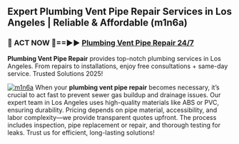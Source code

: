 ## Expert Plumbing Vent Pipe Repair Services in Los Angeles | Reliable & Affordable (m1n6a)  

<h3>🚿 ACT NOW 🌟==►► <a href="https://tinyurl.com/2ne6vx2x" rel="nofollow">Plumbing Vent Pipe Repair 24/7</a></h3>

**Plumbing Vent Pipe Repair** provides top-notch plumbing services in Los Angeles. From repairs to installations, enjoy free consultations + same-day service. Trusted Solutions 2025!

[![m1n6a](https://i.imgur.com/4PFF4AK.jpeg)](https://tinyurl.com/2ne6vx2x)
When your **plumbing vent pipe repair** becomes necessary, it’s crucial to act fast to prevent sewer gas buildup and drainage issues. Our expert team in Los Angeles uses high-quality materials like ABS or PVC, ensuring durability. Pricing depends on pipe material, accessibility, and labor complexity—we provide transparent quotes upfront. The process includes inspection, pipe replacement or repair, and thorough testing for leaks. Trust us for efficient, long-lasting solutions!
